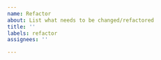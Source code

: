 ```yaml
---
name: Refactor
about: List what needs to be changed/refactored
title: ''
labels: refactor
assignees: ''

---
```



